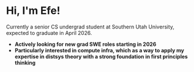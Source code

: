 # Hi, I'm Efe!

Currently a senior CS undergrad student at Southern Utah University, expected to graduate in April 2026.  

- **Actively looking for new grad SWE roles starting in 2026**  
- **Particularly interested in compute infra, which as a way to apply my expertise in distsys theory with a strong foundation in first principles thinking**

